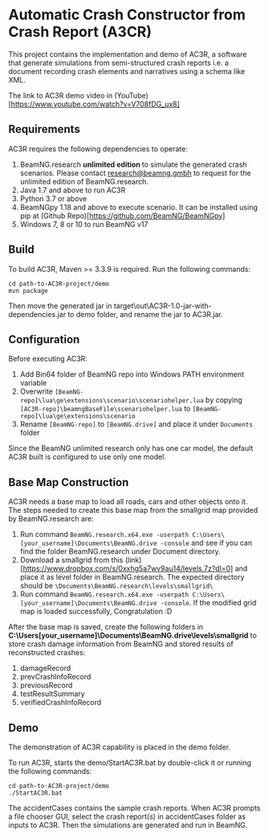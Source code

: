 # Automatic Crash Constructor from Crash Report (A3CR) 

This project contains the implementation and demo of AC3R, a software that generate simulations from semi-structured crash reports i.e. a document recording crash elements and narratives using a schema like XML.

The link to AC3R demo video in (YouTube)[https://www.youtube.com/watch?v=V708fDG_ux8]


## Requirements

AC3R requires the following dependencies to operate: 

1. BeamNG.research <b> unlimited edition </b> to simulate the generated crash scenarios. Please contact research@beamng.gmbh to request for the unlimited edition of BeamNG.research.
2. Java 1.7 and above to run AC3R
3. Python 3.7 or above
4. BeamNGpy 1.18 and above to execute scenario. It can be installed using pip at (Github Repo)[https://github.com/BeamNG/BeamNGpy]
5. Windows 7, 8 or 10 to run BeamNG v17

## Build

To build AC3R, Maven >= 3.3.9 is required. Run the following commands:

```
cd path-to-AC3R-project/demo
mvn package
```

Then move the generated jar in target\out\AC3R-1.0-jar-with-dependencies.jar to demo folder, and rename the jar to AC3R.jar.

## Configuration

Before executing AC3R:

1. Add Bin64 folder of BeamNG repo into Windows PATH environment variable
2. Overwrite `[BeamNG-repo]\lua\ge\extensions\scenario\scenariohelper.lua` by copying `[AC3R-repo]\beamngBaseFile\scenariohelper.lua` to `[BeamNG-repo]\lua\ge\extensions\scenario`
3. Rename `[BeamNG-repo]` to `[BeamNG.drive]` and place it under `Documents` folder

Since the BeamNG unlimited research only has one car model, the default AC3R built is configured to use only one model.

## Base Map Construction

AC3R needs a base map to load all roads, cars and other objects onto it. The steps needed to create this base map from the smallgrid map provided by BeamNG.research are:

1. Run command `BeamNG.research.x64.exe -userpath C:\Users\[your_username]\Documents\BeamNG.drive -console` and see if you can find the folder BeamNG.research under Document directory.
2. Download a smallgrid from this (link)[https://www.dropbox.com/s/0xxhg5a7wv9au14/levels.7z?dl=0] and place it as level folder in BeamNG.research. The expected directory should be `\Documents\BeamNG.research\levels\smallgrid\`
3. Run command `BeamNG.research.x64.exe -userpath C:\Users\[your_username]\Documents\BeamNG.drive -console`. If the modified grid map is loaded successfully, Congratulation :D


After the base map is saved, create the following folders in **C:\Users\[your_username]\Documents\BeamNG.drive\levels\smallgrid** to store crash damage information from BeamNG and stored results of reconstructed crashes:

1. damageRecord
2. prevCrashInfoRecord
3. previousRecord
4. testResultSummary
5. verifiedCrashInfoRecord

## Demo

The demonstration of AC3R capability is placed in the demo folder.

To run AC3R, starts the demo/StartAC3R.bat by double-click it or running the following commands:

```
cd path-to-AC3R-project/demo
./StartAC3R.bat
```

The accidentCases contains the sample crash reports. When AC3R prompts a file chooser GUI, select the crash report(s) in accidentCases folder as inputs to AC3R. Then the simulations are generated and run in BeamNG.

